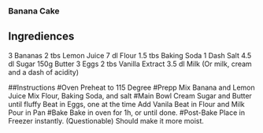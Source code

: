### Banana Cake

## Ingrediences
3 Bananas
2 tbs Lemon Juice
7 dl Flour
1.5 tbs Baking Soda
1 Dash Salt
4.5 dl Sugar
150g Butter
3 Eggs
2 tbs Vanilla Extract
3.5 dl Milk (Or milk, cream and a dash of acidity)


##Instructions
#Oven 
Preheat to 115 Degree
#Prepp
Mix Banana and Lemon Juice
Mix Flour, Baking Soda, and salt
#Main Bowl
Cream Sugar and Butter until fluffy
Beat in Eggs, one at the time
Add Vanila
Beat in Flour and Milk
Pour in Pan
#Bake
Bake in oven for 1h, or until done.
#Post-Bake
Place in Freezer instantly. (Questionable) Should make it more moist.
